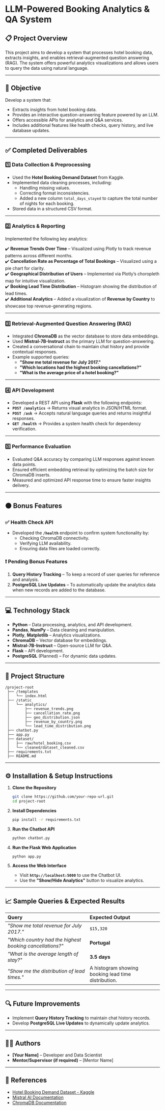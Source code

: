 # LLM-Powered Booking Analytics & QA System

## 📋 Project Overview
This project aims to develop a system that processes hotel booking data, extracts insights, and enables retrieval-augmented question answering (RAG). The system offers powerful analytics visualizations and allows users to query the data using natural language.

---

## 📌 Objective
Develop a system that:
- Extracts insights from hotel booking data.
- Provides an interactive question-answering feature powered by an LLM.
- Offers accessible APIs for analytics and Q&A services.
- Includes additional features like health checks, query history, and live database updates.

---

## ✅ Completed Deliverables

### 1️⃣ Data Collection & Preprocessing
- Used the **Hotel Booking Demand Dataset** from Kaggle.
- Implemented data cleaning processes, including:
  - Handling missing values.
  - Correcting format inconsistencies.
  - Added a new column `total_days_stayed` to capture the total number of nights for each booking.
- Stored data in a structured CSV format.

---

### 2️⃣ Analytics & Reporting
Implemented the following key analytics:

✔️ **Revenue Trends Over Time** – Visualized using Plotly to track revenue patterns across different months.  
✔️ **Cancellation Rate as Percentage of Total Bookings** – Visualized using a pie chart for clarity.  
✔️ **Geographical Distribution of Users** – Implemented via Plotly’s choropleth map for intuitive visualization.  
✔️ **Booking Lead Time Distribution** – Histogram showing the distribution of lead times.  
✔️ **Additional Analytics** – Added a visualization of **Revenue by Country** to showcase top revenue-generating regions.

---

### 3️⃣ Retrieval-Augmented Question Answering (RAG)
- Integrated **ChromaDB** as the vector database to store data embeddings.
- Used **Mistral-7B-Instruct** as the primary LLM for question-answering.
- Created a conversational chain to maintain chat history and provide contextual responses.
- Example supported queries:
  - **"Show me total revenue for July 2017."**
  - **"Which locations had the highest booking cancellations?"**
  - **"What is the average price of a hotel booking?"**

---

### 4️⃣ API Development
- Developed a REST API using **Flask** with the following endpoints:
- **`POST /analytics`** → Returns visual analytics in JSON/HTML format.
- **`POST /ask`** → Accepts natural language queries and returns insightful responses.
- **`GET /health`** → Provides a system health check for dependency verification.

---

### 5️⃣ Performance Evaluation
- Evaluated Q&A accuracy by comparing LLM responses against known data points.
- Ensured efficient embedding retrieval by optimizing the batch size for ChromaDB inserts.
- Measured and optimized API response time to ensure faster insights delivery.

---

## 🟠 Bonus Features
### ✅ Health Check API
- Developed the **`/health`** endpoint to confirm system functionality by:
  - Checking ChromaDB connectivity.
  - Verifying LLM availability.
  - Ensuring data files are loaded correctly.

### ❗ Pending Bonus Features
1. **Query History Tracking** – To keep a record of user queries for reference and analysis.
2. **PostgreSQL Live Updates** – To automatically update the analytics data when new records are added to the database.

---

## 💻 Technology Stack
- **Python** – Data processing, analytics, and API development.
- **Pandas**, **NumPy** – Data cleaning and manipulation.
- **Plotly**, **Matplotlib** – Analytics visualizations.
- **ChromaDB** – Vector database for embeddings.
- **Mistral-7B-Instruct** – Open-source LLM for Q&A.
- **Flask** – API development.
- **PostgreSQL** (Planned) – For dynamic data updates.

---

## 📂 Project Structure
```
/project-root
 ├── /templates
 │   └── index.html
 ├── /static
 │   └── analytics/
 │       ├── revenue_trends.png
 │       ├── cancellation_rate.png
 │       ├── geo_distribution.json
 │       ├── revenue_by_country.png
 │       └── lead_time_distribution.png
 ├── chatbot.py
 ├── app.py
 ├── dataset/
 │   ├── raw/hotel_booking.csv  
 │   └── cleaned/dataset_cleaned.csv
 ├── requirements.txt
 ├── README.md
```

---

## ⚙️ Installation & Setup Instructions
1. **Clone the Repository**
   ```bash
   git clone https://github.com/your-repo-url.git
   cd project-root
   ```

2. **Install Dependencies**
   ```bash
   pip install -r requirements.txt
   ```

3. **Run the Chatbot API**
   ```bash
   python chatbot.py
   ```

4. **Run the Flask Web Application**
   ```bash
   python app.py
   ```

5. **Access the Web Interface**
   - Visit **`http://localhost:5000`** to use the Chatbot UI.
   - Use the **"Show/Hide Analytics"** button to visualize analytics.

---

## 📈 Sample Queries & Expected Results
| **Query** | **Expected Output** |
|:-----------|:--------------------|
| _"Show me total revenue for July 2017."_ | `$15,320` |
| _"Which country had the highest booking cancellations?"_ | **Portugal** |
| _"What is the average length of stay?"_ | **3.5 days** |
| _"Show me the distribution of lead times."_ | A histogram showing booking lead time distribution. |

---

## 🔍 Future Improvements
- Implement **Query History Tracking** to maintain chat history records.
- Develop **PostgreSQL Live Updates** to dynamically update analytics.

---

## 👨‍💻 Authors
- **[Your Name]** – Developer and Data Scientist  
- **Mentor/Supervisor (if required)** – [Mentor Name]

---

## 🔗 References
- [Hotel Booking Demand Dataset - Kaggle](https://www.kaggle.com/jessemostipak/hotel-booking-demand)
- [Mistral AI Documentation](https://mistralai.com/)
- [ChromaDB Documentation](https://www.trychroma.com/)